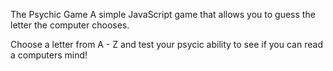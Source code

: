 The Psychic Game A simple JavaScript game that allows you to guess the letter the computer chooses.

Choose a letter from A - Z and test your psycic ability to see if you can read a computers mind!